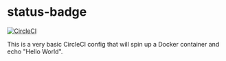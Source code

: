 # status-badge

[![CircleCI](https://circleci.com/gh/pawanbahuguna/status-badge/tree/feature%2Freset-password-notification.svg?style=shield)](https://app.circleci.com/pipelines/github/pawanbahuguna/status-badge)

This is a very basic CircleCI config that will spin up a Docker container and echo "Hello World".
